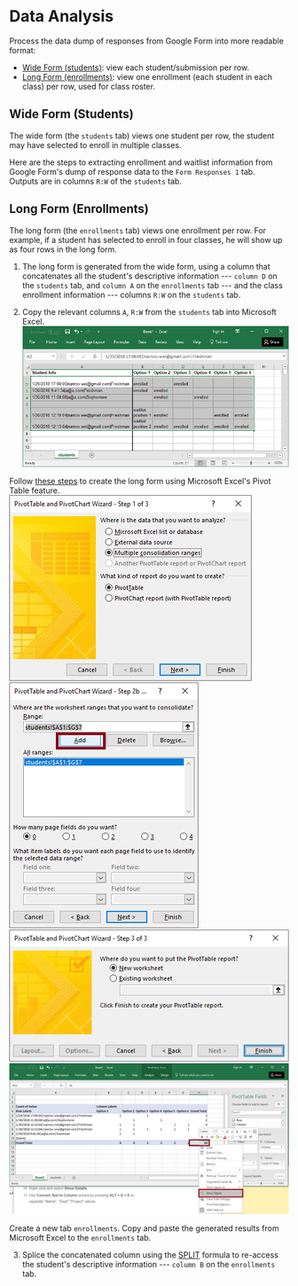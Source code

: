 # Data Analysis
Process the data dump of responses from Google Form into more readable format:
   - [Wide Form (students)](#wide-form-students): view each student/submission per row.
   - [Long Form (enrollments)](#long-form-enrollments): view one enrollment (each student in each class) per row, used for class roster.

## Wide Form (Students)
The wide form (the `students` tab) views one student per row, the student may have selected to enroll in multiple classes.

Here are the steps to extracting enrollment and waitlist information from Google Form's dump of response data to the `Form Responses 1` tab.  
Outputs are in columns `R:W` of the `students` tab.


## Long Form (Enrollments)
The long form (the `enrollments` tab) views one enrollment per row.  For example, if a student has selected to enroll in four classes, he will show up as four rows in the long form.

1. The long form is generated from the wide form, using a column that concatenates all the student's descriptive information --- `column D` on the `students` tab, and `column A` on the `enrollments` tab --- and the class enrollment information --- columns `R:W` on the `students` tab.

2. Copy the relevant columns `A`, `R:W` from the `students` tab into Microsoft Excel. 
   ![alt-text](../img/microsoft_excel_students.png)

Follow [these steps](http://www.listendata.com/2015/02/excel-formula-convert-data-from-wide-to.html) to create the long form using Microsoft Excel's Pivot Table feature.
   ![alt-text](../img/microsoft_excel_pivot_table1.png)
   ![alt-text](../img/microsoft_excel_pivot_table2.png)
   ![alt-text](../img/microsoft_excel_pivot_table3.png)
   ![alt-text](../img/microsoft_excel_pivot_table4.png)

Create a new tab `enrollments`.  Copy and paste the generated results from Microsoft Excel to the `enrollments` tab.

3. Splice the concatenated column using the [SPLIT](https://support.google.com/docs/answer/3094136?hl=en) formula to re-access the student's descriptive information --- `column B` on the `enrollments` tab.
